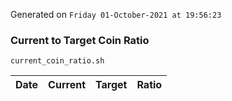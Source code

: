 Generated on `Friday 01-October-2021 at 19:56:23`

### Current to Target Coin Ratio
`current_coin_ratio.sh`

Date|Current|Target|Ratio
---|---|---|---
